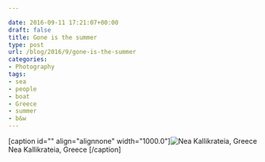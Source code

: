 ```yaml
---

date: 2016-09-11 17:21:07+00:00
draft: false
title: Gone is the summer
type: post
url: /blog/2016/9/gone-is-the-summer
categories:
- Photography
tags:
- sea
- people
- boat
- Greece
- summer
- b&w
---
```


[caption id="" align="alignnone" width="1000.0"]![ Nea Kallikrateia, Greece ](/images/2016-09-11-20169gone-is-the-summer/image-asset.jpeg)
 Nea Kallikrateia, Greece [/caption]
